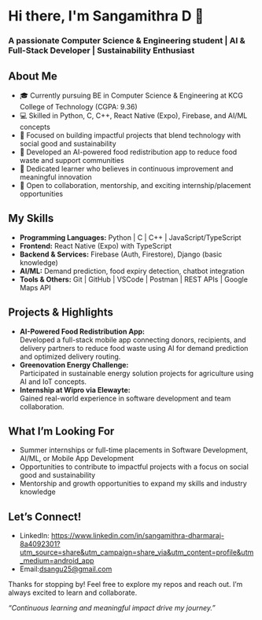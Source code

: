 # Hi there, I'm Sangamithra D 👋

### A passionate Computer Science & Engineering student | AI & Full-Stack Developer | Sustainability Enthusiast

## About Me

- 🎓 Currently pursuing BE in Computer Science & Engineering at KCG College of Technology (CGPA: 9.36)  
- 💻 Skilled in Python, C, C++, React Native (Expo), Firebase, and AI/ML concepts  
- 🌱 Focused on building impactful projects that blend technology with social good and sustainability  
- 🚀 Developed an AI-powered food redistribution app to reduce food waste and support communities  
- 🎯 Dedicated learner who believes in continuous improvement and meaningful innovation  
- 🤝 Open to collaboration, mentorship, and exciting internship/placement opportunities  

## My Skills

- **Programming Languages:** Python | C | C++ | JavaScript/TypeScript  
- **Frontend:** React Native (Expo) with TypeScript  
- **Backend & Services:** Firebase (Auth, Firestore), Django (basic knowledge)  
- **AI/ML:** Demand prediction, food expiry detection, chatbot integration  
- **Tools & Others:** Git | GitHub | VSCode | Postman | REST APIs | Google Maps API  

## Projects & Highlights

- **AI-Powered Food Redistribution App:**  
  Developed a full-stack mobile app connecting donors, recipients, and delivery partners to reduce food waste using AI for demand prediction and optimized delivery routing.  
- **Greenovation Energy Challenge:**  
  Participated in sustainable energy solution projects for agriculture using AI and IoT concepts.  
- **Internship at Wipro via Elewayte:**  
  Gained real-world experience in software development and team collaboration.  

## What I’m Looking For

- Summer internships or full-time placements in Software Development, AI/ML, or Mobile App Development  
- Opportunities to contribute to impactful projects with a focus on social good and sustainability  
- Mentorship and growth opportunities to expand my skills and industry knowledge  

## Let’s Connect!

- LinkedIn: https://www.linkedin.com/in/sangamithra-dharmaraj-8a4092301?utm_source=share&utm_campaign=share_via&utm_content=profile&utm_medium=android_app
- Email:dsangu25@gmail.com

Thanks for stopping by! Feel free to explore my repos and reach out. I’m always excited to learn and collaborate.

*“Continuous learning and meaningful impact drive my journey.”*
